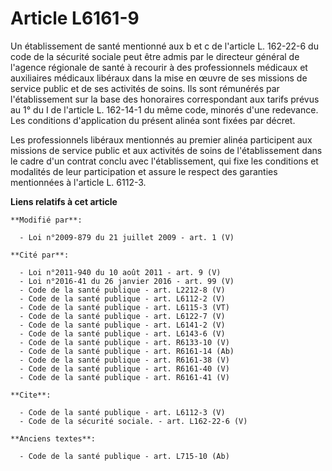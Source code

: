 # Article L6161-9

Un établissement de santé mentionné aux b et c de l'article L. 162-22-6 du code de la sécurité sociale peut être admis par le
directeur général de l'agence régionale de santé à recourir à des professionnels médicaux et auxiliaires médicaux libéraux
dans la mise en œuvre de ses missions de service public et de ses activités de soins. Ils sont rémunérés par l'établissement
sur la base des honoraires correspondant aux tarifs prévus au 1° du I de l'article L. 162-14-1 du même code, minorés d'une
redevance. Les conditions d'application du présent alinéa sont fixées par décret. 

Les professionnels libéraux mentionnés au premier alinéa participent aux missions de service public et aux activités de soins
de l'établissement dans le cadre d'un contrat conclu avec l'établissement, qui fixe les conditions et modalités de leur
participation et assure le respect des garanties mentionnées à l'article L. 6112-3.

**Liens relatifs à cet article**

	**Modifié par**:

	  - Loi n°2009-879 du 21 juillet 2009 - art. 1 (V)

	**Cité par**:

	  - Loi n°2011-940 du 10 août 2011 - art. 9 (V)
	  - Loi n°2016-41 du 26 janvier 2016 - art. 99 (V)
	  - Code de la santé publique - art. L2212-8 (V)
	  - Code de la santé publique - art. L6112-2 (V)
	  - Code de la santé publique - art. L6115-3 (VT)
	  - Code de la santé publique - art. L6122-7 (V)
	  - Code de la santé publique - art. L6141-2 (V)
	  - Code de la santé publique - art. L6143-6 (V)
	  - Code de la santé publique - art. R6133-10 (V)
	  - Code de la santé publique - art. R6161-14 (Ab)
	  - Code de la santé publique - art. R6161-38 (V)
	  - Code de la santé publique - art. R6161-40 (V)
	  - Code de la santé publique - art. R6161-41 (V)

	**Cite**:

	  - Code de la santé publique - art. L6112-3 (V)
	  - Code de la sécurité sociale. - art. L162-22-6 (V)

	**Anciens textes**:

	  - Code de la santé publique - art. L715-10 (Ab)
